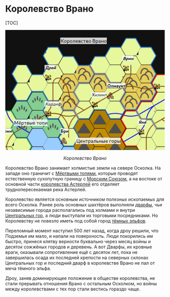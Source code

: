# Королевство Врано

[TOC]

![Карта Королевства Врано](kingdom-of-vrano.png)

*<center>Королевство Врано</center>*

Королевство Врано занимает холмистые земли на севере Осколка. На западе оно граничит с [Мёртвыми топями](/geography), которые проводят естественную сухопутную границу с [Морским Союзом](/geography/sea-union), а на востоке от основной части [королевства Астерлей](/geography/kingdom-of-asterlay) его отделяет труднопересекаемая река Астерлей.

Королевство является основным источником полезных ископаемых для всего Осколка. Ранее роль основных шахтёров выполняли [дварфы](/population), чьи независимые города располагались под холмами и внутри [Центральных гор](/geography), а люди выступали их торговыми посредниками. Но Королевству не повезло иметь под собой город [тёмных эльфов](/population).

Переломный момент наступил 500 лет назад, когда дроу решили, что Подземья им мало, и напали на поверхность. Люди покорились им быстро, принеся клятву верности буквально через месяц войны и десяток сожжёных городов и деревень. А вот Дварфы, их кровные враги, оказывали сопротивление ещё с десяток лет, пока не завершилась осада их последней крепости на северных склонах Центральных гор и последний дварф в королевстве Врано не пал от меча тёмного эльфа.

Дроу, заняв доминирующее положение в обществе королевства, не стали прерывать отношения Врано с остальным Осколком, но войны между королевствами с тех пор стали вестись гораздо чаще.

